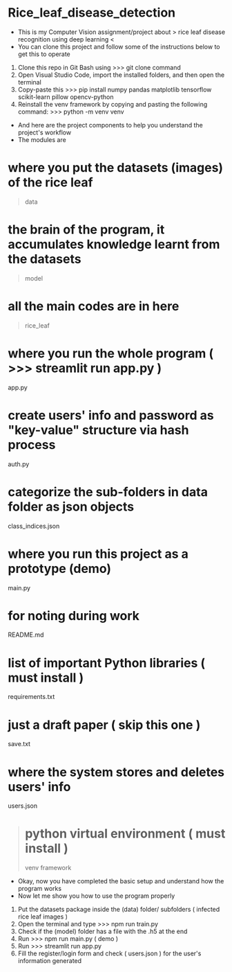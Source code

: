 # Rice_leaf_disease_detection

- This is my Computer Vision assignment/project about > rice leaf disease recognition using deep learning < 
- You can clone this project and follow some of the instructions below to get this to operate

1. Clone this repo in Git Bash using   >>> git clone <this-git-repo-url>   command
2. Open Visual Studio Code, import the installed folders, and then open the terminal
3. Copy-paste this  >>> pip install numpy pandas matplotlib tensorflow scikit-learn pillow opencv-python
4. Reinstall the venv framework by copying and pasting the following command:   >>> python -m venv venv



- And here are the project components to help you understand the project's workflow
- The modules are

# where you put the datasets (images) of the rice leaf
> data


# the brain of the program, it accumulates knowledge learnt from the datasets
> model


# all the main codes are in here 
> rice_leaf


# where you run the whole program ( >>> streamlit run app.py )
app.py                       


# create users' info and password as "key-value" structure via hash process  
auth.py                      


# categorize the sub-folders in data folder as json objects
class_indices.json           


# where you run this project as a prototype (demo)
main.py                     


# for noting during work
README.md                    


# list of important Python libraries ( must install )
requirements.txt             


# just a draft paper ( skip this one )
save.txt                     


# where the system stores and deletes users' info 
users.json                   


> # python virtual environment ( must install )
> venv framework




- Okay, now you have completed the basic setup and understand how the program works
- Now let me show you how to use the program properly
1. Put the datasets package inside the (data) folder/ subfolders ( infected rice leaf images )
2. Open the terminal and type    >>> npm run train.py
3. Check if the (model) folder has a file with the .h5 at the end
4. Run     >>> npm run main.py ( demo )
5. Run     >>> streamlit run app.py
6. Fill the register/login form and check ( users.json ) for the user's information generated
